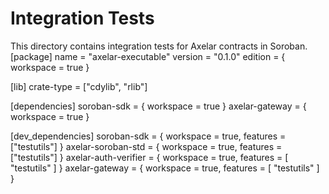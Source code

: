 # Integration Tests

This directory contains integration tests for Axelar contracts in Soroban.
[package]
name = "axelar-executable"
version = "0.1.0"
edition = { workspace = true }

[lib]
crate-type = ["cdylib", "rlib"]

[dependencies]
soroban-sdk = { workspace = true }
axelar-gateway = { workspace = true }

[dev_dependencies]
soroban-sdk = { workspace = true, features = ["testutils"] }
axelar-soroban-std = { workspace = true, features = ["testutils"] }
axelar-auth-verifier = { workspace = true, features = [ "testutils" ] }
axelar-gateway = { workspace = true, features = [ "testutils" ] }
